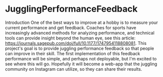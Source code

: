 # JugglingPerformanceFeedback
Introduction      One of the best ways to improve at a hobby is to measure your current performance and get feedback. Coaches for sports have increasingly advanced methods for analyzing performance, and technical tools can provide insight beyond the human eye, see this article: https://journals.sagepub.com/doi/full/10.1177/1747954118808081.   This project's goal is to provide juggling performance feedback so that people can improve in their skill.   The first implementation of this feedback performance will be simple, and perhaps not deployable, but I'm excited to see where this will go. Hopefully it will become a web-app that the juggling community on Instagram can utilize, so they can share their results. 

